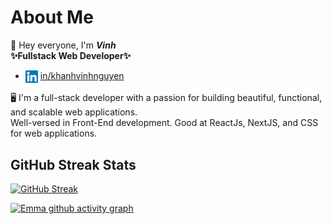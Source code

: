 # About Me

👋 Hey everyone, I'm ***Vinh*** <br>
**✨Fullstack Web Developer✨**

- <img align="center" src="./assets/icon/linkedin.png" title = "Twitter" alt="" height="20" /> [in/khanhvinhnguyen](https://www.linkedin.com/in/khanhvinhnguyen/) 

🖥️ I'm a full-stack developer with a passion for building beautiful, functional, and scalable web applications. <br>
Well-versed in Front-End development. Good at ReactJs, NextJS, and CSS for web applications.


## GitHub Streak Stats

[![GitHub Streak](https://github-readme-streak-stats.herokuapp.com?user=khanhvinhnguyen&theme=merko&border_radius=10)](https://git.io/streak-stats) 


[![Emma github activity graph](https://github-readme-activity-graph.vercel.app/graph?username=khanhvinhnguyen&theme=merko)](https://github.com/ashutosh00710/github-readme-activity-graph)

<!-- <details>
  <summary>Licenses & certifications</summary>
  
  ## Licenses & certifications

  |     |     |
  | --- | --- |
  | [![IT support](./images/imgs/GCC_badge_IT_Support_1000x1000.png)](https://www.credly.com/badges/b8062aec-7982-45f5-99ea-3aa5b41d4669)  | [![PM](./images/imgs/GCC_badge_PGM_1000x1000.png)](https://www.credly.com/badges/42a22304-3d12-49a1-a01a-689bd652b892)  | 
  
</details> -->
